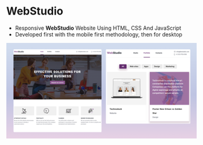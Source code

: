 # WebStudio

- Responsive **WebStudio** Website Using HTML, CSS And JavaScript
- Developed first with the mobile first methodology, then for desktop

![preview](./images/preview.png)

